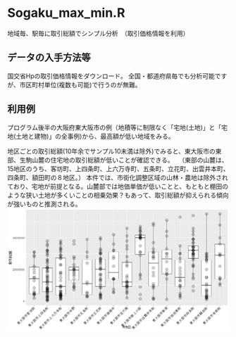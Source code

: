 # Sogaku_max_min.R
地域毎、駅毎に取引総額でシンプル分析　（取引価格情報を利用）

## データの入手方法等
国交省Hpの取引価格情報をダウンロード。
全国・都道府県毎でも分析可能ですが、市区町村単位(複数も可能)で行うのが無難。

## 利用例
プログラム後半の大阪府東大阪市の例（地積等に制限なく「宅地(土地)」と「宅地(土地と建物)」の全事例)から、最高額が低い地域をみる。

地区ごとの取引総額(10年余でサンプル10未満は除外)でみると、東大阪市の東部、生駒山麓の住宅地の取引総額が低いことが確認できる。
　（東部の山麓は、15地区のうち、客坊町、上四条町、上六万寺町、五条町、立花町、出雲井本町、四条町、額田町の８地区。）
本件では、市街化調整区域の山林・農地は除外されており、宅地が前提となる。山麓部では地価単価が低いことと、もともと棚田のような狭い土地が多くいことの相乗効果？もあって、取引総額が抑えられる傾向が強いものと推測される。
![output_1](images/Rboxplot.jpeg)
